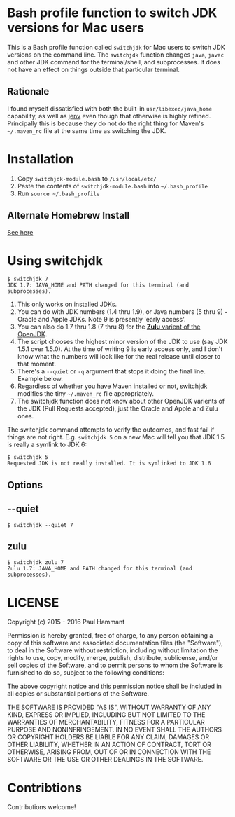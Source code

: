 # Bash profile function to switch JDK versions for Mac users

This is a Bash profile function called `switchjdk` for Mac users to switch JDK versions on the command line. The `switchjdk` function changes `java`, `javac` and other JDK command for the terminal/shell, and subprocesses. It does not have an effect on things outside that particular terminal.

## Rationale

I found myself dissatisfied with both the built-in `usr/libexec/java_home` capability, as well as [jenv](https://github.com/gcuisinier/jenv) even though that otherwise is highly refined. Principally this is because they do not do the right thing for Maven's `~/.maven_rc` file at the same time as switching the JDK.

# Installation

1. Copy `switchjdk-module.bash` to `/usr/local/etc/`
2. Paste the contents of `switchjdk-module.bash` into `~/.bash_profile`
3. Run `source ~/.bash_profile`

## Alternate Homebrew Install

[See here](https://github.com/paul-hammant/homebrew-tap)

# Using switchjdk

```
$ switchjdk 7
JDK 1.7: JAVA_HOME and PATH changed for this terminal (and subprocesses).
```

1. This only works on installed JDKs.
2. You can do with JDK numbers (1.4 thru 1.9), or Java numbers (5 thru 9) - Oracle and Apple JDKs. Note 9 is presently 'early access'.
3. You can also do 1.7 thru 1.8 (7 thru 8) for the [**Zulu** varient of the OpenJDK](http://www.azul.com/downloads/zulu/).
4. The script chooses the highest minor version of the JDK to use (say JDK 1.5.1 over 1.5.0). At the time of writing 9 is early access only, and I don't know what the numbers will look like for the real release until closer to that moment.
5. There's a `--quiet` or `-q` argument that stops it doing the final line. Example below.
6. Regardless of whether you have Maven installed or not, switchjdk modifies the tiny `~/.maven_rc` file appropriately.
8. The switchjdk function does not know about other OpenJDK varients of the JDK (Pull Requests accepted), just the Oracle and Apple and Zulu ones.

The switchjdk command attempts to verify the outcomes, and fast fail if things are not right.  E.g. `switchjdk 5` on a new Mac will tell you that JDK 1.5 is really a symlink to JDK 6:

```
$ switchjdk 5
Requested JDK is not really installed. It is symlinked to JDK 1.6
```

## Options

## --quiet

```
$ switchjdk --quiet 7
```

## zulu

```
$ switchjdk zulu 7
Zulu 1.7: JAVA_HOME and PATH changed for this terminal (and subprocesses).
```

# LICENSE

Copyright (c) 2015 - 2016 Paul Hammant

Permission is hereby granted, free of charge, to any person obtaining a copy of this software and associated documentation files (the "Software"), to deal in the Software without restriction, including without limitation the rights to use, copy, modify, merge, publish, distribute, sublicense, and/or sell copies of the Software, and to permit persons to whom the Software is furnished to do so, subject to the following conditions:

The above copyright notice and this permission notice shall be included in all copies or substantial portions of the Software.

THE SOFTWARE IS PROVIDED "AS IS", WITHOUT WARRANTY OF ANY KIND, EXPRESS OR IMPLIED, INCLUDING BUT NOT LIMITED TO THE WARRANTIES OF MERCHANTABILITY, FITNESS FOR A PARTICULAR PURPOSE AND NONINFRINGEMENT. IN NO EVENT SHALL THE AUTHORS OR COPYRIGHT HOLDERS BE LIABLE FOR ANY CLAIM, DAMAGES OR OTHER LIABILITY, WHETHER IN AN ACTION OF CONTRACT, TORT OR OTHERWISE, ARISING FROM, OUT OF OR IN CONNECTION WITH THE SOFTWARE OR THE USE OR OTHER DEALINGS IN THE SOFTWARE.

# Contribtions

Contributions welcome!

